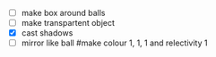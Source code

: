 - [ ] make box around balls
- [ ] make transpartent object
- [x] cast shadows
- [ ] mirror like ball #make colour 1, 1, 1 and relectivity 1